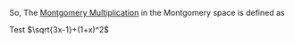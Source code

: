 So, The [Montgomery Multiplication](https://en.algorithmica.org/hpc/number-theory/montgomery/) in the Montgomery space is defined as

Test $\sqrt{3x-1}+(1+x)^2$


